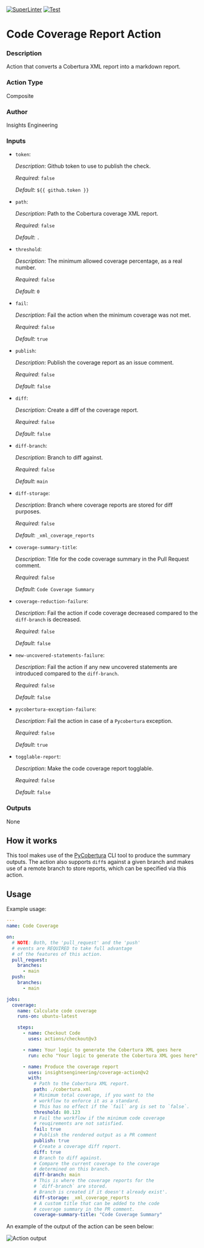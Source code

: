 [![SuperLinter](https://github.com/insightsengineering/coverage-action/actions/workflows/lint.yaml/badge.svg)](https://github.com/insightsengineering/coverage-action/actions/workflows/lint.yaml)
[![Test](https://github.com/insightsengineering/coverage-action/actions/workflows/test.yaml/badge.svg)](https://github.com/insightsengineering/coverage-action/actions/workflows/test.yaml)

<!-- BEGIN_ACTION_DOC -->
# Code Coverage Report Action

### Description

Action that converts a Cobertura XML report into a markdown report.
### Action Type

Composite

### Author

Insights Engineering

### Inputs

* `token`:

  _Description_: Github token to use to publish the check.

  _Required_: `false`

  _Default_: `${{ github.token }}`

* `path`:

  _Description_: Path to the Cobertura coverage XML report.

  _Required_: `false`

  _Default_: `.`

* `threshold`:

  _Description_: The minimum allowed coverage percentage, as a real number.

  _Required_: `false`

  _Default_: `0`

* `fail`:

  _Description_: Fail the action when the minimum coverage was not met.

  _Required_: `false`

  _Default_: `true`

* `publish`:

  _Description_: Publish the coverage report as an issue comment.

  _Required_: `false`

  _Default_: `false`

* `diff`:

  _Description_: Create a diff of the coverage report.

  _Required_: `false`

  _Default_: `false`

* `diff-branch`:

  _Description_: Branch to diff against.

  _Required_: `false`

  _Default_: `main`

* `diff-storage`:

  _Description_: Branch where coverage reports are stored for diff purposes.

  _Required_: `false`

  _Default_: `_xml_coverage_reports`

* `coverage-summary-title`:

  _Description_: Title for the code coverage summary in the Pull Request comment.

  _Required_: `false`

  _Default_: `Code Coverage Summary`

* `coverage-reduction-failure`:

  _Description_: Fail the action if code coverage decreased compared to the `diff-branch` is decreased.

  _Required_: `false`

  _Default_: `false`

* `new-uncovered-statements-failure`:

  _Description_: Fail the action if any new uncovered statements are introduced compared to the `diff-branch`.

  _Required_: `false`

  _Default_: `false`

* `pycobertura-exception-failure`:

  _Description_: Fail the action in case of a `Pycobertura` exception.

  _Required_: `false`

  _Default_: `true`

* `togglable-report`:

  _Description_: Make the code coverage report togglable.

  _Required_: `false`

  _Default_: `false`

### Outputs

None
<!-- END_ACTION_DOC -->

## How it works

This tool makes use of the [PyCobertura](https://github.com/aconrad/pycobertura) CLI tool to produce the summary outputs. The action also supports `diff`s against a given branch and makes use of a remote branch to store reports, which can be specified via this action.

## Usage

Example usage:

```yaml
---
name: Code Coverage

on:
  # NOTE: Both, the 'pull_request' and the 'push'
  # events are REQUIRED to take full advantage
  # of the features of this action.
  pull_request:
    branches:
      - main
  push:
    branches:
      - main

jobs:
  coverage:
    name: Calculate code coverage
    runs-on: ubuntu-latest

    steps:
      - name: Checkout Code
        uses: actions/checkout@v3

      - name: Your logic to generate the Cobertura XML goes here
        run: echo "Your logic to generate the Cobertura XML goes here"

      - name: Produce the coverage report
        uses: insightsengineering/coverage-action@v2
        with:
          # Path to the Cobertura XML report.
          path: ./cobertura.xml
          # Minimum total coverage, if you want to the
          # workflow to enforce it as a standard.
          # This has no effect if the `fail` arg is set to `false`.
          threshold: 80.123
          # Fail the workflow if the minimum code coverage
          # reuqirements are not satisfied.
          fail: true
          # Publish the rendered output as a PR comment
          publish: true
          # Create a coverage diff report.
          diff: true
          # Branch to diff against.
          # Compare the current coverage to the coverage
          # determined on this branch.
          diff-branch: main
          # This is where the coverage reports for the
          # `diff-branch` are stored.
          # Branch is created if it doesn't already exist'.
          diff-storage: _xml_coverage_reports
          # A custom title that can be added to the code
          # coverage summary in the PR comment.
          coverage-summary-title: "Code Coverage Summary"
```

An example of the output of the action can be seen below:

![Action output](example.png)
